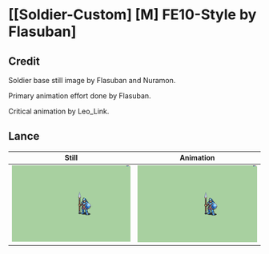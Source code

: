 # [\[Soldier-Custom\] \[M\] FE10-Style by Flasuban]

## Credit

Soldier base still image by Flasuban and Nuramon.

Primary animation effort done by Flasuban.

Critical animation by Leo_Link.
	
## Lance

| Still | Animation |
| :---: | :-------: |
| ![Lance still](./Lance_000.png) | ![Lance animation](./Lance.gif) |
